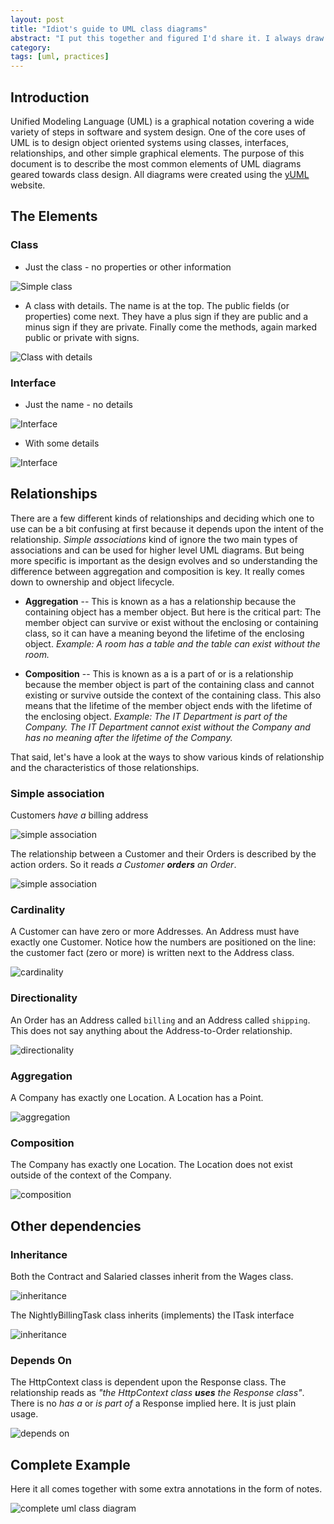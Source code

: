 ```yaml
---
layout: post
title: "Idiot's guide to UML class diagrams"
abstract: "I put this together and figured I'd share it. I always draw the wrong little diamond for aggregation vs. composition so maybe this will help me to use the right pen for the job next time!"
category: 
tags: [uml, practices]
---
```

## Introduction

Unified Modeling Language (UML) is a graphical notation covering a wide variety of steps in software and system design. One of the core uses of UML is to design object oriented systems using classes, interfaces, relationships, and other simple graphical elements. The purpose of this document is to describe the most common elements of UML diagrams geared towards class design.
All diagrams were created using the [yUML](http://yuml.me) website.

## The Elements

### Class

* Just the class - no properties or other information

![Simple class](/images/uml-class.png)

* A class with details. The name is at the top. The public fields (or properties) come next. They have a plus sign if they are public and a minus sign if they are private. Finally come the methods, again marked public or private with signs.

![Class with details](/images/uml-class-props.png)

### Interface

* Just the name - no details

![Interface](/images/uml-interface.png)

* With some details

![Interface](/images/uml-interface-details.png)

## Relationships

There are a few different kinds of relationships and deciding which one to use can be a bit confusing at first because it depends upon the intent of the relationship. *Simple associations* kind of ignore the two main types of associations and can be used for higher level UML diagrams. But being more specific is important as the design evolves and so understanding the difference between aggregation and composition is key. It really comes down to ownership and object lifecycle.

* **Aggregation** -- This is known as a has a relationship because the containing object has a member object. But here is the critical part: The member object can survive or exist without the enclosing or containing class, so it can have a meaning beyond the lifetime of the enclosing object. *Example: A room has a table and the table can exist without the room.*

* **Composition** -- This is known as a is a part of or is a relationship because the member object is part of the containing class and cannot existing or survive outside the context of the containing class. This also means that the lifetime of the member object ends with the lifetime of the enclosing object. *Example: The IT Department is part of the Company. The IT Department cannot exist without the Company and has no meaning after the lifetime of the Company.*

That said, let's have a look at the ways to show various kinds of relationship and the characteristics of those relationships.

### Simple association

Customers *have a* billing address

![simple association](/images/uml-have-a.png)

The relationship between a Customer and their Orders is described by the action orders. So it reads *a Customer **orders** an Order*.

![simple association](/images/uml-relationship.png)

### Cardinality

A Customer can have zero or more Addresses. An Address must have exactly one Customer. Notice how the numbers are positioned on the line: the customer fact (zero or more) is written next to the Address class.

![cardinality](/images/uml-cardinality.png)

### Directionality

An Order has an Address called `billing` and an Address called `shipping`. This does not say anything about the Address-to-Order relationship.

![directionality](/images/uml-directionality.png)

### Aggregation

A Company has exactly one Location. A Location has a Point.

![aggregation](/images/uml-aggregation.png)

### Composition

The Company has exactly one Location. The Location does not exist outside of the context of the Company.

![composition](/images/uml-composition.png)

## Other dependencies

### Inheritance

Both the Contract and Salaried classes inherit from the Wages class.

![inheritance](/images/uml-inheritence.png)

The NightlyBillingTask class inherits (implements) the ITask interface

![inheritance](/images/uml-implements.png)

### Depends On

The HttpContext class is dependent upon the Response class. The relationship reads as *"the HttpContext class **uses** the Response class"*. There is no *has a* or *is part of* a Response implied here. It is just plain usage.

![depends on](/images/uml-depends-on.png)

## Complete Example

Here it all comes together with some extra annotations in the form of notes.

![complete uml class diagram](/images/uml-example.png)
